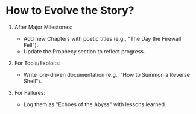 # How to Evolve the Story?

1. After Major Milestones:

	- Add new Chapters with poetic titles (e.g., "The Day the Firewall Fell").
	- Update the Prophecy section to reflect progress.

2. For Tools/Exploits:

	- Write lore-driven documentation (e.g., "How to Summon a Reverse Shell").

3. For Failures:

	- Log them as "Echoes of the Abyss" with lessons learned.